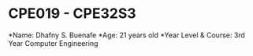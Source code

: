 # CPE019 - CPE32S3
*Name: Dhafny S. Buenafe
*Age: 21 years old
*Year Level & Course: 3rd Year Computer Engineering
